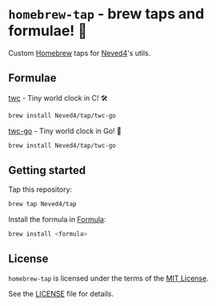 # `homebrew-tap` - brew taps and formulae! 💎

Custom [Homebrew] taps for [Neved4]'s utils.

## Formulae

[twc] - Tiny world clock in C! 🛠️

```sh
brew install Neved4/tap/twc-go
```

[twc-go] - Tiny world clock in Go! 🦦

```sh
brew install Neved4/tap/twc-go
```

## Getting started

Tap this repository:
```sh
brew tap Neved4/tap
```

Install the formula in [Formula](Formula):
```sh
brew install <formula>
```

## License
                 
`homebrew-tap` is licensed under the terms of the [MIT License].

See the [LICENSE](LICENSE) file for details.

[MIT License]: https://opensource.org/license/mit/
[Homebrew]: https://brew.sh/
[Neved4]: https://github.com/Neved4
[twc]: https://github.com/Neved4/twc
[twc-go]: https://github.com/Neved4/twc-go
